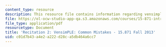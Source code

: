 ```yaml
---
content_type: resource
description: This resource file contains information regarding vensimple common mistakes.
file: https://ol-ocw-studio-app-qa.s3.amazonaws.com/courses/15-871-introduction-to-system-dynamics-fall-2013/c01d7b43a4e2a222d28ca5db464a6cc7_MIT15_871F13_rec2.pdf
file_type: application/pdf
resourcetype: Document
title: 'Recitation 2: VensimPLE: Common Mistakes - 15.871 Fall 2013'
uid: c01d7b43-a4e2-a222-d28c-a5db464a6cc7
---
```


